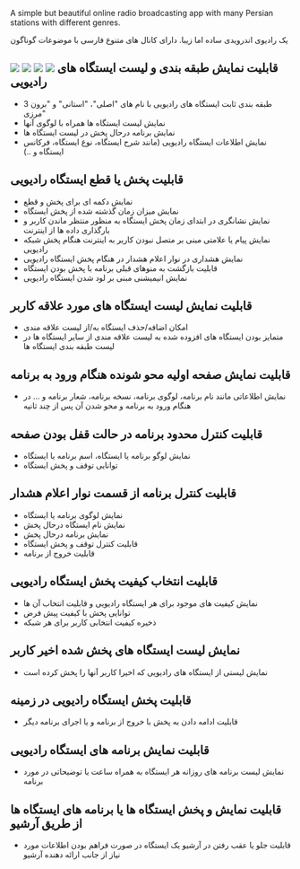 A simple but beautiful online radio broadcasting app with many Persian stations with different genres.

یک رادیوی اندرویدی ساده اما زیبا. دارای کانال های متنوع فارسی با موضوعات گوناگون

![](https://github.com/fnozarian/RAP/blob/master/demo/play_screen.jpg)
![](https://github.com/fnozarian/RAP/blob/master/demo/main.jpg)
![](https://github.com/fnozarian/RAP/blob/master/demo/play_screen.jpg)
![](https://github.com/fnozarian/RAP/blob/master/demo/splash_screen.jpg)
قابلیت نمایش طبقه بندی و لیست ایستگاه های رادیویی 
---
- 3 طبقه بندی ثابت  ایستگاه های رادیویی با نام های "اصلی"، "استانی" و "برون مرزی"
- نمایش لیست ایستگاه ها همراه با لوگوی آنها
- نمایش برنامه درحال پخش در لیست ایستگاه ها
- نمایش اطلاعات ایستگاه رادیویی (مانند شرح ایستگاه، نوع ایستگاه، فرکانس ایستگاه و ..)

قابلیت پخش یا قطع ایستگاه رادیویی
---
- نمایش دکمه ای برای پخش و قطع
- نمایش میزان زمان گذشته شده از پخش ایستگاه
- نمایش نشانگری در ابتدای زمان پخش ایستگاه به منظور منتظر ماندن کاربر و بارگذاری داده ها از اینترنت
- نمایش پیام یا علامتی مبنی بر متصل نبودن کاربر به اینترنت هنگام پخش شبکه رادیویی
- نمایش هشداری در نوار اعلام هشدار در هنگام پخش ایستگاه رادیویی
- قابلیت بازگشت به منوهای قبلی برنامه با پخش بودن ایستگاه
- نمایش انیمیشنی مبنی بر لود شدن ایستگاه رادیویی

قابلیت نمایش لیست ایستگاه های مورد علاقه کاربر
---
- امکان اضافه/حذف ایستگاه به/از لیست علاقه  مندی
- متمایز بودن ایستگاه های افزوده شده به لیست علاقه مندی از سایر ایستگاه ها در لیست طبقه بندی ایستگاه ها

قابلیت نمایش صفحه اولیه محو شونده هنگام ورود به برنامه
---
- نمایش اطلاعاتی مانند نام برنامه، لوگوی برنامه، نسخه برنامه، شعار برنامه و ... در هنگام ورود به برنامه و محو شدن آن پس از چند ثانیه

قابلیت کنترل محدود برنامه در حالت قفل بودن صفحه
---
- نمایش لوگو برنامه یا ایستگاه، اسم برنامه یا ایستگاه
- توانایی توقف و پخش ایستگاه

قابلیت کنترل برنامه از قسمت نوار اعلام هشدار
---
- نمایش لوگوی برنامه یا ایستگاه
- نمایش نام ایستگاه درحال پخش
- نمایش برنامه درحال پخش
- قابلیت کنترل توقف و پخش ایستگاه
- قابلیت خروج از برنامه 

قابلیت انتخاب کیفیت پخش ایستگاه رادیویی
---
- نمایش کیفیت های موجود برای هر ایستگاه رادیویی و قابلیت انتخاب آن ها
- توانایی پخش با کیفیت پیش فرض
- ذخیره کیفیت انتخابی کاربر برای هر شبکه

نمایش لیست ایستگاه های پخش شده اخیر کاربر
---
- نمایش لیستی از ایستگاه های رادیویی که اخیرا کاربر آنها را پخش کرده است


قابلیت پخش ایستگاه رادیویی در زمینه
---
- قابلیت ادامه دادن به پخش با خروج از برنامه و یا اجرای برنامه دیگر

قابلیت نمایش برنامه های ایستگاه رادیویی
---
- نمایش لیست برنامه های روزانه هر ایستگاه به همراه ساعت یا توضیحاتی در مورد برنامه

قابلیت نمایش و پخش ایستگاه ها یا برنامه های ایستگاه ها از طریق آرشیو
---
- قابلیت جلو یا عقب رفتن در آرشیو یک ایستگاه در صورت فراهم بودن اطلاعات مورد نیاز از جانب ارائه دهنده آرشیو
